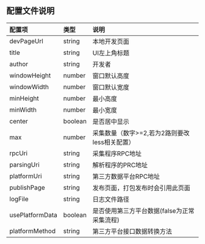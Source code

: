 ## 配置文件说明

配置项|类型|说明
:--|:--|:--
devPageUrl|string|本地开发页面
title|string|UI左上角标题
author|string|开发者
windowHeight|number|窗口默认高度
windowWidth|number|窗口默认宽度
minHeight|number|最小高度
minWidth|number|最小宽度
center|boolean|是否居中显示
max|number|采集数量（数字>=2,若为2路则要改less相关配置）
rpcUri|string|采集程序RPC地址
parsingUri|string|解析程序的PRC地址
platformUri|string|第三方数据平台RPC地址
publishPage|string|发布页面，打包发布时会引用此页面
logFile|string|日志文件路径
usePlatformData|boolean|是否使用第三方平台数据(false为正常采集流程)
platformMethod|string|第三方平台接口数据转换方法